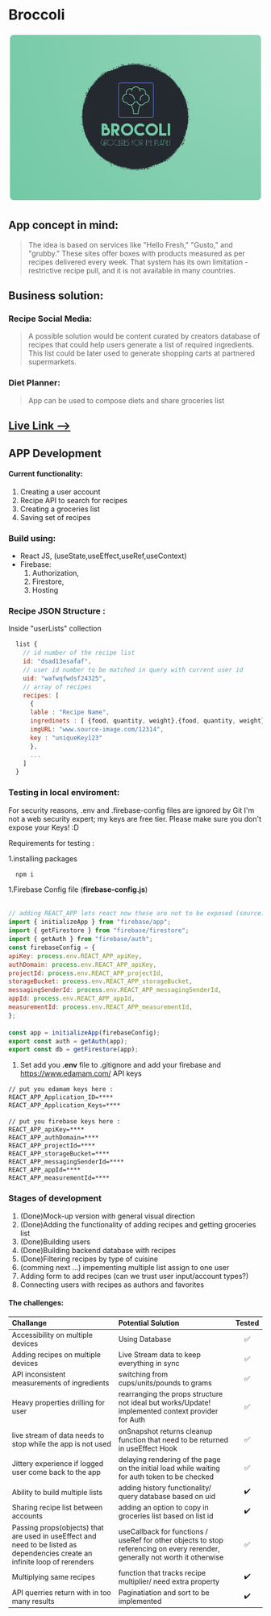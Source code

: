 # Broccoli

<img src="img/logo.png"/>

## App concept in mind:

> The idea is based on services like "Hello Fresh," "Gusto," and "grubby."
  These sites offer boxes with products measured as per recipes delivered every week.
  That system has its own limitation - restrictive recipe pull, and it is not available in many countries.

## Business solution:

### Recipe Social Media:

> A possible solution would be content curated by creators database of recipes that could help users generate a list of required ingredients. 
  This list could be later used to generate shopping carts at partnered supermarkets.


### Diet Planner:
> App can be used to compose diets and share groceries list

## [Live Link -->](https://broccoli-55235.firebaseapp.com/)



## APP Development

#### Current functionality:

  1. Creating a user account
  1. Recipe API to search for recipes
  1. Creating a groceries list
  1. Saving set of recipes


### Build using:
- React JS, (useState,useEffect,useRef,useContext)
- Firebase:
  1. Authorization,
  1. Firestore,
  1. Hosting

### Recipe JSON Structure : 
Inside "userLists" collection


```javascript
  list {
    // id number of the recipe list
    id: "dsad13esafaf",
    // user id number to be matched in query with current user id
    uid: "wafwqfwdsf24325",
    // array of recipes
    recipes: [
      {
      lable : "Recipe Name",
      ingredinets : [ {food, quantity, weight},{food, quantity, weight}],
      imgURL: "www.source-image.com/12314",
      key : "uniqueKey123"
      },
      ...
    ]
  }
```

### Testing in local enviroment:
For security reasons, .env and .firebase-config files are ignored by Git
I'm not a web security expert; my keys are free tier.
Please make sure you don't expose your Keys! :D

Requirements for testing :

  1.installing packages 
  
  ```console
    npm i
  ```
  
  1.Firebase Config file  (**firebase-config.js**) 
  
  ```javascript
  
  // adding REACT_APP lets react now these are not to be exposed (source: random post on stackOverflow !)
  import { initializeApp } from "firebase/app";
  import { getFirestore } from "firebase/firestore";
  import { getAuth } from "firebase/auth";
  const firebaseConfig = {
  apiKey: process.env.REACT_APP_apiKey,
  authDomain: process.env.REACT_APP_apiKey,
  projectId: process.env.REACT_APP_projectId,
  storageBucket: process.env.REACT_APP_storageBucket,
  messagingSenderId: process.env.REACT_APP_messagingSenderId,
  appId: process.env.REACT_APP_appId,
  measurementId: process.env.REACT_APP_measurementId,
  };

  const app = initializeApp(firebaseConfig);
  export const auth = getAuth(app);
  export const db = getFirestore(app);
  
  ```
  
  1. Set add you **.env** file to .gitignore and add your firebase and https://www.edamam.com/ API keys
  
  ```
  // put you edamam keys here :
  REACT_APP_Application_ID=****
  REACT_APP_Application_Keys=****

  // put you firebase keys here :
  REACT_APP_apiKey=****
  REACT_APP_authDomain=****
  REACT_APP_projectId=****
  REACT_APP_storageBucket=****
  REACT_APP_messagingSenderId=****
  REACT_APP_appId=****
  REACT_APP_measurementId=****
  ```

### Stages of development

1. (Done)Mock-up version with general visual direction
1. (Done)Adding the functionality of adding recipes and getting groceries list
1. (Done)Building users
1. (Done)Building backend database with recipes
1. (Done)Filtering recipes by type of cuisine
1. (comming next ...) impementing multiple list assign to one user
1. Adding form to add recipes (can we trust user input/account types?)
1. Connecting users with recipes as authors and favorites


#### The challenges:
| Challange | Potential Solution | Tested | 
|  :---  | :--- | :----: |
| Accessibility on multiple devices | Using Database |:white_check_mark:|
| Adding recipes on multiple devices | Live Stream data to keep everything in sync |:white_check_mark:|
| API inconsistent measurements of ingredients | switching from cups/units/pounds to grams |:white_check_mark:|
| Heavy properties drilling for user |  rearranging the props structure not ideal but works/Update! implemented context provider for Auth|:white_check_mark:|
| live stream of data needs to stop while the app is not used | onSnapshot returns cleanup function that need to be returned in useEffect Hook|:white_check_mark:|
| Jittery experience if logged user come back to the app | delaying rendering of the page on the initial load while waiting for auth token to be checked|:white_check_mark:|
| Ability to build multiple lists | adding history functionality/ query database based on uid |:heavy_check_mark:|
| Sharing recipe list between accounts | adding an option to copy in groceries list based on list id |:heavy_check_mark:|
| Passing props(objects) that are used in useEffect and need to be listed as dependencies create an infinite loop of rerenders | useCallback for functions / useRef for other objects to stop referencing on every rerender, generally not worth it otherwise|:white_check_mark:|
| Multiplying same recipes | function that tracks recipe multiplier/ need extra property |:heavy_check_mark:|
| API querries return with in too many results | Paginatiation and sort to be implemented |:heavy_check_mark:|



